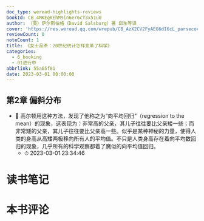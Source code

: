 ```yaml
---
doc_type: weread-highlights-reviews
bookId: CB_4MKEgKEhM9in6er6cY3x51u0
author: （美）萨尔斯伯格（David Salsburg）著 邱东等译
cover: 'https://res.weread.qq.com/wrepub/CB_AzX2CV2FyAEG6dI6cL_parsecover'
reviewCount: 0
noteCount: 1
title: 《女士品茶：20世纪统计怎样变革了科学》
categories:
  - 6_booking
  - 01进行中
abbrlink: 55a65f81
date: 2023-03-01 00:00:00
---
```



## 第2章 偏斜分布


- 📌 高尔顿用这种方法，发现了他称之为“向平均回归”（regression to the mean）的现象，这表现为：非常高的父亲，其儿子往往要比父亲矮一些；而非常矮的父亲，其儿子往往要比父亲高一些。似乎是某种神秘的力量，使得人类的身高从高矮两极移向所有人的平均值。不只是人类身高存在着向平均数回归的现象，几乎所有的科学观察都着了魔似的向平均值回归。 
    - ⏱ 2023-03-01 23:34:46 

# 读书笔记


# 本书评论
